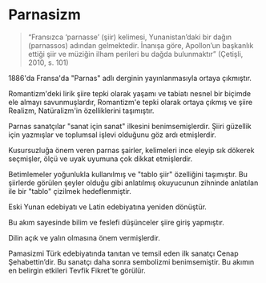 # Parnasizm

> “Fransızca ‘parnasse’ (şiir) kelimesi, Yunanistan’daki bir dağın (parnassos) adından gelmektedir. İnanışa göre, Apollon’un başkanlık ettiği şiir ve müziğin ilham perileri bu dağda bulunmaktır” (Çetişli, 2010, s. 101)

<!-- Çetişli, İ. (2010). Batı edebiyatında edebi akımlar. Ankara: Akçağ. -->

1886'da Fransa'da "Parnas" adlı derginin yayınlanmasıyla ortaya çıkmıştır.

Romantizm'deki lirik şiire tepki olarak yaşamı ve tabiatı nesnel bir biçimde ele almayı savunmuşlardır, Romantizm'e tepki olarak ortaya çıkmış ve şiire Realizm, Natüralizm'in özelliklerini taşımıştır.

Parnas sanatçılar "sanat için sanat" ilkesini benimsemişlerdir. Şiiri güzellik için yazmışlar ve toplumsal işlevi olduğunu göz ardı etmişlerdir.

Kusursuzluğa önem veren parnas şairler, kelimeleri ince eleyip sık dökerek seçmişler, ölçü ve uyak uyumuna çok dikkat etmişlerdir.

Betimlemeler yoğunlukla kullanılmış ve "tablo şiir" özelliğini taşımıştır. Bu şiirlerde görülen şeyler olduğu gibi anlatılmış okuyucunun zihninde anlatılan ile bir "tablo" çizilmek hedeflenmiştir.

Eski Yunan edebiyatı ve Latin edebiyatına yeniden dönüştür.

Bu akım sayesinde bilim ve feslefi düşünceler şiire giriş yapmıştır.

Dilin açık ve yalın olmasına önem vermişlerdir.

Pamasizmi Türk edebiyatında tanıtan ve temsil eden ilk sanatçı Cenap Şehabettin’dir. Bu sanatçı daha sonra sembolizmi benimsemiştir. Bu akımın en belirgin etkileri Tevfik Fikret'te görülür.
